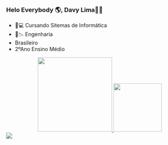 ### Helo Everybody 🌎, Davy Lima✌🏼 

- 📱💻 Cursando Sitemas de Informática
- 📐📉 Engenharia
- Brasileiro
- 2ºAno Ensino Médio
<div align="center">
  <a href="https://github.com/davygflima">
  <img height="200em"  src="https://github-readme-stats.vercel.app/api?username=davygflima&show_icons=true&theme=darck&include_all_commits=true&count_private=true"/>
  <img height="130em"  src="https://github-readme-stats.vercel.app/api/top-langs/?username=davygflima&layout=compact&langs_count=7&theme=darck"/>
</div>
  <div> 
  <a href="https://www.instagram.com/davyguilherme_lima" target="_blank"><img src="https://img.shields.io/badge/-Instagram-%23E4405F?style=for-the-badge&logo=instagram&logoColor=white" target="_blank"></a>

  </div>
  

